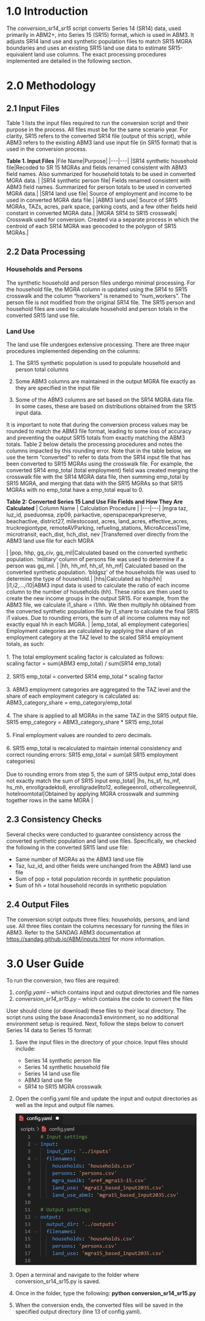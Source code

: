 # 1.0 Introduction
The _conversion_sr14_sr15_ script converts Series 14 (SR14) data, used primarily in ABM2+, into Series 15 (SR15) format, which is used in ABM3. It adjusts SR14 land use and synthetic population files to match SR15 MGRA boundaries and uses an existing SR15 land use data to estimate SR15-equivalent land use columns. The exact processing procedures implemented are detailed in the following section. 

# 2.0 Methodology
## 2.1 Input Files
Table 1 lists the input files required to run the conversion script and their purpose in the process. All files must be for the same scenario year. For clarity, SR15 refers to the converted SR14 file (output of this script), while ABM3 refers to the existing ABM3 land use input file (in SR15 format) that is used in the conversion process.

**Table 1. Input Files**
|File Name|Purpose|
|---|---|
|SR14 synthetic household file|Recoded to SR 15 MGRAs and fields renamed consistent with ABM3 field names. Also summarized for household totals to be used in converted MGRA data. |
|SR14 synthetic person file| Fields renamed consistent with ABM3 field names. Summarized for person totals to be used in converted MGRA data.| 
|SR14 land use file| Source of employment and income to be used in converted MGRA data file.|
|ABM3 land use| Source of SR15 MGRAs, TAZs, acres, park space, parking costs, and a few other fields held constant in converted MGRA data.|
|MGRA SR14 to SR15 crosswalk| Crosswalk used for conversion. Created via a separate process in which the centroid of each SR14 MGRA was geocoded to the polygon of SR15 MGRAs.|

## 2.2 Data Processing
### Households and Persons 
The synthetic household and person files undergo minimal processing. For the household file, the MGRA column is updated using the SR14 to SR15 crosswalk and the column “hworkers” is renamed to “num_workers”. The person file is not modified from the original SR14 file. The SR15 person and household files are used to calculate household and person totals in the converted SR15 land use file. 

### Land Use
The land use file undergoes extensive processing. There are three major procedures implemented depending on the columns: 
1) The SR15 synthetic population is used to populate household and person total columns 

2) Some ABM3 columns are maintained in the output MGRA file exactly as they are specified in the input file 

3) Some of the ABM3 columns are set based on the SR14 MGRA data file. In some cases, these are based on distributions obtained from the SR15 input data. 

It is important to note that during the conversion process values may be rounded to match the ABM3 file format, leading to some loss of accuracy and preventing the output SR15 totals from exactly matching the ABM3 totals. Table 2 below details the processing procedures and notes the columns impacted by this rounding error. Note that in the table below, we use the term “converted” to refer to data from the SR14 input file that has been converted to SR15 MGRAs using the crosswalk file. For example, the converted SR14 emp_total (total employment) field was created merging the crosswalk file with the SR14 MGRA data file, then summing emp_total by SR15 MGRA, and merging that data with the SR15 MGRAs so that SR15 MGRAs with no emp_total have a emp_total equal to 0.

**Table 2: Converted Series 15 Land Use File Fields and How They Are Calculated**
| Column Name | Calculation Procedure |
|---|---|
|mgra taz, luz_id, pseduomsa, zip09, parkactive, openspaceparkpreserve, beachactive, district27, milestocoast, acres, land_acres, effective_acres, truckregiontype, remoteAVParking, refueling_stations, MicroAccessTime, microtransit, each_dist, hch_dist, nev |Transferred over directly from the ABM3 land use file for each MGRA</p>|
|pop, hhp, gq_civ, gq_mil|Calculated based on the converted synthetic population. ‘military’ column of persons file was used to determine if a person was gq_mil. |
|hh, hh_mf, hh_sf, hh_mf| Calculated based on the converted synthetic population. ‘bldgsz’ of the households file was used to determine the type of household.|
|hhs|Calculated as hhp/hh|
|i1,i2,…,i10|ABM3 input data is used to calculate the ratio of each income column to the number of households (hh). These ratios are then used to create the new income groups in the output SR15. For example, from the ABM3 file, we calculate i1_share = i1/hh. We then multiply hh obtained from the converted synthetic population file by i1_share to calculate the final SR15 i1 values. Due to rounding errors, the sum of all income columns may not exactly equal hh in each MGRA. |
|emp_total, all employment categories| Employment categories are calculated by applying the share of an employment category at the TAZ level to the scaled SR14 employment totals, as such: <br><br><ls>1. The total employment scaling factor is calculated as follows: <br>scaling factor = sum(ABM3 emp_total) / sum(SR14 emp_total)</ls><br><br><ls> 2. SR15 emp_total = converted SR14 emp_total * scaling factor</ls><br><br><ls>3. ABM3 employment categories are aggregated to the TAZ level and the share of each employment category is calculated as: <br> ABM3_category_share = emp_category/emp_total</ls><br><br><ls> 4. The share is applied to all MGRAs in the same TAZ in the SR15 output file. SR15 emp_category = ABM3_category_share * SR15 emp_total </ls><br><br><ls> 5. Final employment values are rounded to zero decimals. </ls><br><br><ls>6. SR15 emp_total is recalculated to maintain internal consistency and correct rounding errors: SR15 emp_total = sum(all SR15 employment categories) </ls><br><br> Due to rounding errors from step 5, the sum of SR15 output emp_total does not exactly match the sum of SR15 input emp_total|
|hs, hs_sf, hs_mf, hs_mh, enrollgradekto8, enrollgrade9to12, eollegeenroll, othercollegeenroll, hotelroomtotal|Obtained by applying MGRA crosswalk and summing together rows in the same MGRA |


## 2.3 Consistency Checks
Several checks were conducted to guarantee consistency across the converted synthetic population and land use files. Specifically, we checked the following in the converted SR15 land use file:
-	Same number of MGRAs as the ABM3 land use file
-	Taz, luz_id, and other fields were unchanged from the ABM3 land use file
-	Sum of pop = total population records in synthetic population
-	Sum of hh = total household records in synthetic population

## 2.4 Output Files
The conversion script outputs three files: households, persons, and land use. All three files contain the columns necessary for running the files in ABM3. Refer to the SANDAG ABM3 documentation at https://sandag.github.io/ABM/inputs.html for more information. 

# 3.0 User Guide
To run the conversion, two files are required: 
1.	_config.yaml_ – which contains input and output directories and file names
2.	_conversion_sr14_sr15.py_ – which contains the code to convert the files 

User should clone (or download) these files to their local directory. The script runs using the base Anaconda3 environment, so no additional environment setup is required. Next, follow the steps below to convert Series 14 data to Series 15 format:  
1.	Save the input files in the directory of your choice. Input files should include: 
    - Series 14 synthetic person file
    - Series 14 synthetic household file
    - Series 14 land use file
    - ABM3 land use file
    - SR14 to SR15 MGRA crosswalk 
2.	Open the config.yaml file and update the input and output directories as well as the input and output file names. 

    ![image](images/config.png)

3.	Open a terminal and navigate to the folder where conversion_sr14_sr15.py is saved.
4.	Once in the folder, type the following: **python conversion_sr14_sr15.py**
5.	When the conversion ends, the converted files will be saved in the specified output directory (line 13 of config.yaml). 



